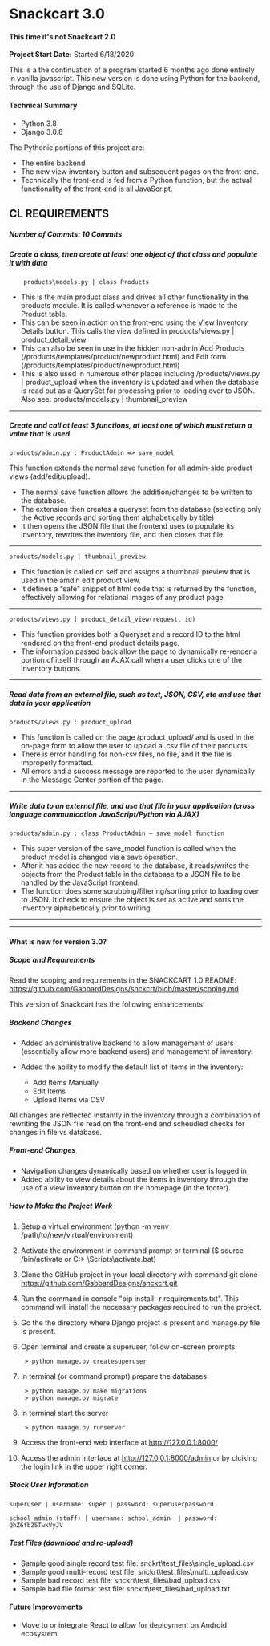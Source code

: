 # Snackcart 3.0 
####  This time it's not Snackcart 2.0

**Project Start Date:** Started 6/18/2020 

This is a the continuation of a program started 6 months ago done entirely in vanilla javascript.  This new version is done using Python for the backend, through the use of Django and SQLite.  

#### Technical Summary
  - Python 3.8
  - Django 3.0.8

The Pythonic portions of this project are: 
  - The entire backend
  - The new view inventory button and subsequent pages on the front-end.
  - Technically the front-end is fed from a Python function, but the actual functionality of the front-end is all JavaScript.  

CL REQUIREMENTS
-------------
##### Number of Commits: 10 Commits

##### Create a class, then create at least one object of that class and populate it with data

        products\models.py | class Products
        
  - This is the main product class and drives all other functionality in the products module.  It is called whenever a reference is made to the Product table.
  - This can be seen in action on the front-end using the View Inventory Details button.  This calls the view defined in products/views.py | product_detail_view
  - This can also be seen in use in the hidden non-admin Add Products (/products/templates/product/newproduct.html) and Edit form (/products/templates/product/newproduct.html)  
  - This is also used in numerous other places including /products/views.py | product_upload when the inventory is updated and when the database is read out as a QuerySet for processing prior to loading over to JSON.  
  Also see: products/models.py | thumbnail_preview       
 
 -------------
 
##### Create and call at least 3 functions, at least one of which must return a value that is used

    products/admin.py : ProductAdmin => save_model
    

This function extends the normal save function for all admin-side product views (add/edit/upload).  
 - The normal save function allows the addition/changes to be written to the database.  
 - The extension then creates a queryset from the database (selecting only the Active records and sorting them alphabetically by title)
 - It then opens the JSON file that the frontend uses to populate its inventory, rewrites the inventory file, and then closes that file.

-----------------

    products/models.py | thumbnail_preview 
 
  - This function is called on self and assigns a thumbnail preview that is used in the amdin edit product view.  
  - It defines a “safe” snippet of html code that is returned by the function, effectively allowing for relational images of any product page.

----------------
    products/views.py | product_detail_view(request, id) 
    
    
  - This function provides both a Queryset and a record ID to the html rendered on the front-end product details page.  
  - The information passed back allow the page to dynamically re-render a portion of itself through an AJAX call when a user clicks one of the inventory buttons.     
  
-------------

##### Read data from an external file, such as text, JSON, CSV, etc and use that data in your application

    products/views.py : product_upload 

 -  This function is called on the page /product_upload/ and is used in the on-page form to allow the user to upload a .csv file of their products.  
 -  There is error handling for non-csv files, no file, and if the file is improperly formatted.  
 -  All errors and a success message are reported to the user dynamically in the Message Center portion of the page.

-------------
##### Write data to an external file, and use that file in your application (cross language communication JavaScript/Python via AJAX)

    products/admin.py : class ProductAdmin – save_model function

  - This super version of the save_model function is called when the product model is changed via a save operation.
  - After it has added the new record to the database, it reads/writes the objects from the Product table in the database to a JSON file to be handled by the JavaScript frontend.  
  - The function does some scrubbing/filtering/sorting prior to loading over to JSON.  It check to ensure the object is set as active and sorts the inventory alphabetically prior to writing.

-------------
-------------
#### What is new for version 3.0?

##### Scope and Requirements
Read the scoping and requirements in the SNACKCART 1.0 README: https://github.com/GabbardDesigns/snckcrt/blob/master/scoping.md

This version of Snackcart has the following enhancements:

##### Backend Changes
- Added an administrative backend to allow management of users (essentially allow more backend users) and management of inventory.

- Added the ability to modify the default list of items in the inventory:  
   - Add Items Manually
   - Edit Items
   - Upload Items via CSV

All changes are reflected instantly in the inventory through a combination of rewriting the JSON file read on the front-end and scheudled checks for changes in file vs database.

##### Front-end Changes
- Navigation changes dynamically based on whether user is logged in
- Added ability to view details about the items in inventory through the use of a view inventory button on the homepage (in the footer).

##### How to Make the Project Work
1. Setup a virtual environment (python -m venv /path/to/new/virtual/environment)
2. Activate the environment in command prompt or terminal ($ source <venv>/bin/activate or C:\> <venv>\Scripts\activate.bat)
3. Clone the GitHub project in your local directory with command git clone https://github.com/GabbardDesigns/snckcrt.git
4. Run the command in console "pip install -r requirements.txt".  This command will install the necessary packages required to run the project.
5. Go the the directory where Django project is present and manage.py file is present.
6. Open terminal and create a superuser, follow on-screen prompts  

        > python manage.py createsuperuser

7. In terminal (or command prompt) prepare the databases

        > python manage.py make migrations
        > python manage.py migrate

8. In terminal start the server

        > python manage.py runserver
        
9. Access the front-end web interface at http://127.0.0.1:8000/ 
10. Access the admin interface at http://127.0.0.1:8000/admin or by clciking the login link in the upper right corner.


##### Stock User Information

    superuser | username: super | password: superuserpassword

    school admin (staff) | username: school_admin  | password: QhZ6fb25TwkVyJV


##### Test Files (download and re-upload)
  - Sample good single record test file: snckrt\test_files\single_upload.csv 
  - Sample good multi-record test file: snckrt\test_files\multi_upload.csv
  - Sample bad record test file: snckrt\test_files\bad_upload.csv
  - Sample bad file format test file: snckrt\test_files\bad_upload.txt


#### Future Improvements
  - Move to or integrate React to allow for deployment on Android ecosystem. 